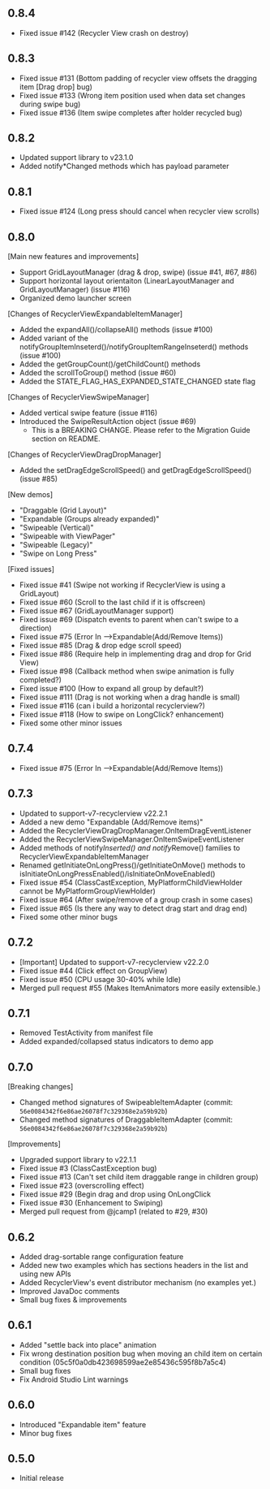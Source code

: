## 0.8.4
- Fixed issue #142 (Recycler View crash on destroy)


## 0.8.3
- Fixed issue #131 (Bottom padding of recycler view offsets the dragging item [Drag drop] bug)
- Fixed issue #133 (Wrong item position used when data set changes during swipe bug)
- Fixed issue #136 (Item swipe completes after holder recycled bug)


## 0.8.2
- Updated support library to v23.1.0
- Added notify*Changed methods which has payload parameter


## 0.8.1
- Fixed issue #124 (Long press should cancel when recycler view scrolls)


## 0.8.0
[Main new features and improvements]
- Support GridLayoutManager (drag & drop, swipe)   (issue #41, #67, #86)
- Support horizontal layout orientaiton (LinearLayoutManager and GridLayoutManager)   (issue #116)
- Organized demo launcher screen

[Changes of RecyclerViewExpandableItemManager]
- Added the expandAll()/collapseAll() methods   (issue #100)
- Added variant of the notifyGroupItemInseterd()/notifyGroupItemRangeInseterd() methods   (issue #100)
- Added the getGroupCount()/getChildCount() methods
- Added the scrollToGroup() method   (issue #60)
- Added the STATE_FLAG_HAS_EXPANDED_STATE_CHANGED state flag

[Changes of RecyclerViewSwipeManager]
- Added vertical swipe feature   (issue #116)
- Introduced the SwipeResultAction object   (issue #69)
  - This is a BREAKING CHANGE. Please refer to the Migration Guide section on README.

[Changes of RecyclerViewDragDropManager]
- Added the setDragEdgeScrollSpeed() and getDragEdgeScrollSpeed()   (issue #85)

[New demos]
- "Draggable (Grid Layout)"
- "Expandable (Groups already expanded)"
- "Swipeable (Vertical)"
- "Swipeable with ViewPager"
- "Swipeable (Legacy)"
- "Swipe on Long Press"

[Fixed issues]
- Fixed issue #41 (Swipe not working if RecyclerView is using a GridLayout)
- Fixed issue #60 (Scroll to the last child if it is offscreen)
- Fixed issue #67 (GridLayoutManager support)
- Fixed issue #69 (Dispatch events to parent when can't swipe to a direction)
- Fixed issue #75 (Error In -->Expandable(Add/Remove Items))
- Fixed issue #85 (Drag & drop edge scroll speed)
- Fixed issue #86 (Require help in implementing drag and drop for Grid View)
- Fixed issue #98 (Callback method when swipe animation is fully completed?)
- Fixed issue #100 (How to expand all group by default?)
- Fixed issue #111 (Drag is not working when a drag handle is small)
- Fixed issue #116 (can i build a horizontal recyclerview?)
- Fixed issue #118 (How to swipe on LongClick? enhancement)
- Fixed some other minor issues


## 0.7.4
- Fixed issue #75 (Error In -->Expandable(Add/Remove Items))

## 0.7.3
- Updated to support-v7-recyclerview v22.2.1
- Added a new demo "Expandable (Add/Remove items)"
- Added the RecyclerViewDragDropManager.OnItemDragEventListener
- Added the RecyclerViewSwipeManager.OnItemSwipeEventListener
- Added methods of notify*Inserted() and notify*Remove() families to RecyclerViewExpandableItemManager
- Renamed getInitiateOnLongPress()/getInitiateOnMove() methods to isInitiateOnLongPressEnabled()/isInitiateOnMoveEnabled()
- Fixed issue #54 (ClassCastException, MyPlatformChildViewHolder cannot be MyPlatformGroupViewHolder)
- Fixed issue #64 (After swipe/remove of a group crash in some cases)
- Fixed issue #65 (Is there any way to detect drag start and drag end)
- Fixed some other minor bugs

## 0.7.2
- [Important] Updated to support-v7-recyclerview v22.2.0
- Fixed issue #44 (Click effect on GroupView)
- Fixed issue #50 (CPU usage 30-40% while Idle)
- Merged pull request #55 (Makes ItemAnimators more easily extensible.)

## 0.7.1

- Removed TestActivity from manifest file
- Added expanded/collapsed status indicators to demo app

## 0.7.0

[Breaking changes]
- Changed method signatures of SwipeableItemAdapter (commit: `56e0084342f6e86ae26078f7c329368e2a59b92b`)
- Changed method signatures of DraggableItemAdapter (commit: `56e0084342f6e86ae26078f7c329368e2a59b92b`)

[Improvements]
- Upgraded support library to v22.1.1
- Fixed issue #3 (ClassCastException bug)
- Fixed issue #13 (Can't set child item draggable range in children group)
- Fixed issue #23 (overscrolling effect)
- Fixed issue #29 (Begin drag and drop using OnLongClick
- Fixed issue #30 (Enhancement to Swiping)
- Merged pull request from @jcamp1 (related to #29, #30)

## 0.6.2

- Added drag-sortable range configuration feature
- Added new two examples which has sections headers in the list and using new APIs
- Added RecyclerView's event distributor mechanism (no examples yet.)
- Improved JavaDoc comments
- Small bug fixes & improvements

## 0.6.1

- Added "settle back into place" animation
- Fix wrong destination position bug when moving an child item on certain condition (05c5f0a0db423698599ae2e85436c595f8b7a5c4)
- Small bug fixes
- Fix Android Studio Lint warnings

## 0.6.0

- Introduced "Expandable item" feature
- Minor bug fixes

## 0.5.0

- Initial release
